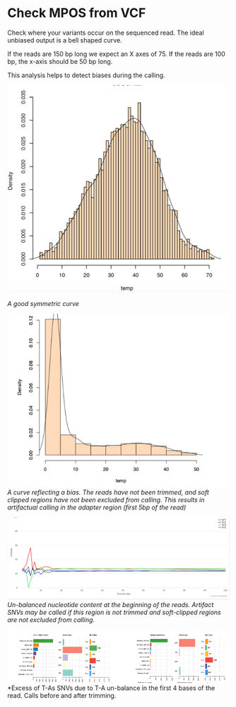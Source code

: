 # Check MPOS from VCF
  
Check where your variants occur on the sequenced read.
The ideal unbiased output is a bell shaped curve.
 
If the reads are 150 bp long we expect an X axes of 75. If the reads are 100 bp, the x-axis should be 50 bp long. 

This analysis helps to detect biases during the calling. 

![Example](Pictures/aftertrimming.png)


*A good symmetric curve*



![Example](Pictures/beforetrimming.png)
*A curve reflecting a bias.*
*The reads have not been trimmed, and soft clipped regions have not been excluded from calling.*
*This results in artifactual calling in the adapter region (first 5bp of the read)*

![Example](Pictures/adapterregion.png)
*Un-balanced nucleotide content at the beginning of the reads. Artifact SNVs may be called if this region is not trimmed and soft-clipped regions are not excluded from calling.*


![Example](Pictures/ExcessTA.png)
*Excess of T-As SNVs due to T-A un-balance in the first 4 bases of the read. Calls before and after trimming. 
